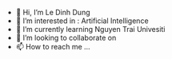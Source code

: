 - 👋 Hi, I’m Le Dinh Dung
- 👀 I’m interested in : Artificial Intelligence
- 🌱 I’m currently learning Nguyen Trai Univesiti
- 💞️ I’m looking to collaborate on 
- 📫 How to reach me ...
